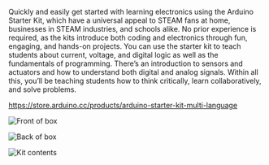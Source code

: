 Quickly and easily get started with learning electronics using the Arduino Starter Kit, which have a universal appeal to STEAM fans at home, businesses in STEAM industries, and schools alike. No prior experience is required, as the kits introduce both coding and electronics through fun, engaging, and hands-on projects. You can use the starter kit to teach students about current, voltage, and digital logic as well as the fundamentals of programming. There’s an introduction to sensors and actuators and how to understand both digital and analog signals. Within all this, you’ll be teaching students how to think critically, learn collaboratively, and solve problems.

https://store.arduino.cc/products/arduino-starter-kit-multi-language

![Front of box](upload://t4HCMr3Sd489eJVbKzISby008UI.jpeg)

![Back of box](upload://ryY24FVj9t7NGWfFRTvcYwOT32f.jpeg)

![Kit contents](upload://jsY5LC2FihrGykoYM5jGcepiPeY.jpeg)
